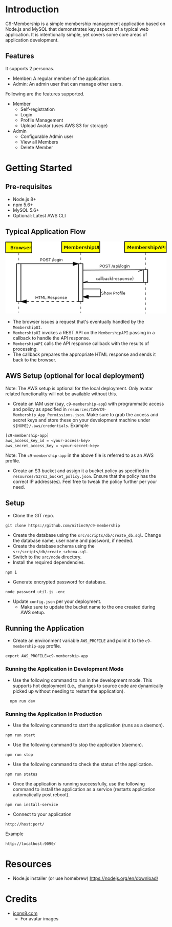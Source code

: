 # Introduction

C9-Membership is a simple membership management application based on Node.js and MySQL that demonstrates key aspects of a typical web application. It is intentionally simple, yet covers some core areas of application development.

## Features

It supports 2 personas.

* Member: A regular member of the application.
* Admin: An admin user that can manage other users.

Following are the features supported.

* Member
    * Self-registration
    * Login
    * Profile Management
    * Upload Avatar (uses AWS S3 for storage)
* Admin
    * Configurable Admin user
    * View all Members
    * Delete Member

    
# Getting Started

## Pre-requisites

* Node.js 8+
* npm 5.6+
* MySQL 5.6+
* Optional: Latest AWS CLI

## Typical Application Flow

![Typical Application Flow](docs/C9-Membership_Login_Sequence_Diagram.png?raw=true "C9-Membership Login Sequence Diagram")

* The browser issues a request that's eventually handled by the `MembershipUI`.
* `MembershipUI` invokes a REST API on the `MembershipAPI` passing in a callback to handle the API response.
* `MembershipAPI` calls the API response callback with the results of processing. 
* The callback prepares the appropriate HTML response and sends it back to the browser.  

## AWS Setup (optional for local deployment)

Note: The AWS setup is optional for the local deployment. Only avatar related functionality will not be available without this.

* Create an IAM user (say, `c9-membership-app`) with programmatic access and policy as specified in `resources/IAM/C9-Membership_App_Permissions.json`. Make sure to grab the access and secret keys and store these on your development machine under `${HOME}/.aws/credentials`. Example
```
[c9-membership-app]
aws_access_key_id = <your-access-key>
aws_secret_access_key = <your-secret-key>
```
Note: The `c9-membership-app` in the above file is referred to as an AWS profile.
* Create an S3 bucket and assign it a bucket policy as specified in `resources/S3/s3_bucket_policy.json`. Ensure that the policy has the correct IP address(es). Feel free to tweak the policy further per your need.

## Setup

* Clone the GIT repo.
```
git clone https://github.com/nitinc9/c9-membership
```
* Create the database using the `src/scripts/db/create_db.sql`. Change the database name, user name and password, if needed.
* Create the database schema using the `src/scripts/db/create_schema.sql`.
* Switch to the `src/node` directory.
* Install the required dependencies.
```
npm i
```
* Generate encrypted password for database.
```
node password_util.js -enc
```
* Update `config.json` per your deployment.
  * Make sure to update the bucket name to the one created during AWS setup.

## Running the Application

* Create an environment variable `AWS_PROFILE` and point it to the `c9-membership-app` profile.
```
export AWS_PROFILE=c9-membership-app
```

### Running the Application in Development Mode

* Use the following command to run in the development mode. This supports hot deployment (i.e., changes to source code are dynamically picked up without needing to restart the application).
```
  npm run dev
```

### Running the Application in Production

* Use the following command to start the application (runs as a daemon).
```
npm run start
```
* Use the following command to stop the application (daemon).
```
npm run stop
```
* Use the following command to check the status of the application.
```
npm run status
```
* Once the application is running successfully, use the following command to install the application as a service (restarts application automatically post reboot).
```
npm run install-service
```
* Connect to your application
```
http://host:port/
```
Example
```
http://localhost:9090/
```


# Resources

* Node.js installer (or use homebrew)
    https://nodejs.org/en/download/


# Credits

- [icons8.com](https://icons8.com)
  - For avatar images
